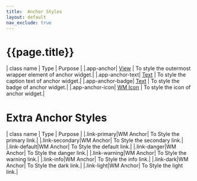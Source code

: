 ```yaml
---
title:  Anchor Styles
layout: default
nav_exclude: true
---
```

# {{page.title}}

| class name  | Type | Purpose |
|.app-anchor| [View](../view.style.html) | To style the outermost wrapper element of anchor widget.|
|.app-anchor-text| [Text](../text.style.html) | To style the caption text of anchor widget.|
|.app-anchor-badge| [Text](../text.style.html) | To style the badge of anchor widget.|
|.app-anchor-icon| [WM Icon](../basic/icon.style.html) | To style the icon of anchor widget.|

# Extra Anchor Styles

| class name | Type | Purpose |
|.link-primary|WM Anchor| To Style the primary link.|
|.link-secondary|WM Anchor| To Style the secondary link.|
|.link-default|WM Anchor| To Style the default link.|
|.link-danger|WM Anchor| To Style the danger link.|
|.link-warning|WM Anchor| To Style the warning link.|
|.link-info|WM Anchor| To Style the info link.|
|.link-dark|WM Anchor| To Style the dark link.|
|.link-light|WM Anchor| To Style the light link.|
